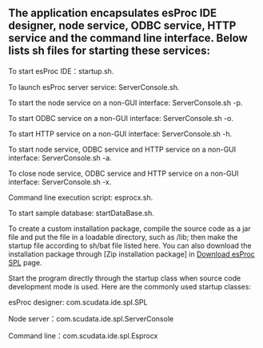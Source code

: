 ## The application encapsulates esProc IDE designer, node service, ODBC service, HTTP service and the command line interface. Below lists sh files for starting these services:

To start esProc IDE：startup.sh.

To launch esProc server service: ServerConsole.sh.

To start the node service on a non-GUI interface: ServerConsole.sh -p.

To start ODBC service on a non-GUI interface: ServerConsole.sh -o.

To start HTTP service on a non-GUI interface: ServerConsole.sh -h.

To start node service, ODBC service and HTTP service on a non-GUI interface: ServerConsole.sh -a.

To close node service, ODBC service and HTTP service on a non-GUI interface: ServerConsole.sh -x.

Command line execution script: esprocx.sh.

To start sample database: startDataBase.sh.

To create a custom installation package, compile the source code as a jar file and put the file in a loadable directory, such as /lib; then make the startup file according to sh/bat file listed here. You can also download the installation package through [Zip installation package] in [Download esProc SPL](https://c.scudata.com/article/1595817756260) page.

Start the program directly through the startup class when source code development mode is used. Here are the commonly used startup classes:

esProc designer: com.scudata.ide.spl.SPL 

Node server：com.scudata.ide.spl.ServerConsole

Command line：com.scudata.ide.spl.Esprocx 
